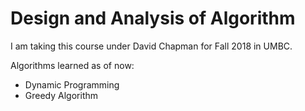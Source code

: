 # Design and Analysis of Algorithm

I am taking this course under David Chapman for Fall 2018 in UMBC.

Algorithms learned as of now:

* Dynamic Programming
* Greedy Algorithm
